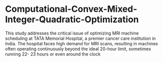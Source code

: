 # Computational-Convex-Mixed-Integer-Quadratic-Optimization
This study addresses the critical issue of optimizing MRI machine scheduling at TATA Memorial Hospital, a premier cancer care institution in India. The hospital faces high demand for MRI scans, resulting in machines often operating continuously beyond the ideal 20-hour limit, sometimes running 22- 23 hours or even around the clock
